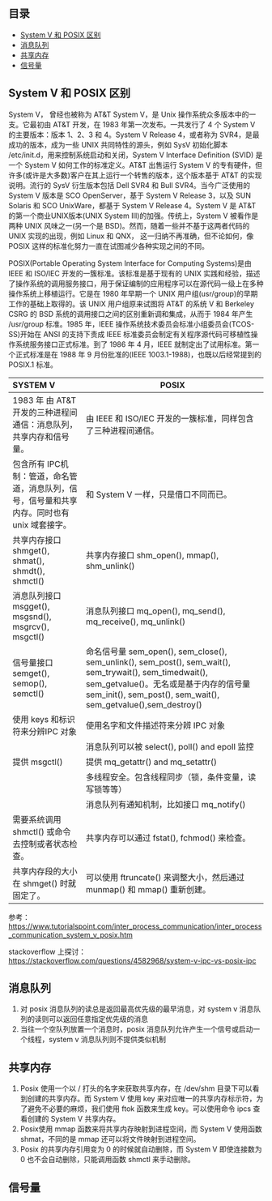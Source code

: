 ## 目录

- [System V 和 POSIX 区别](#System-V-和-POSIX-区别)
- [消息队列](#消息队列)
- [共享内存](#共享内存)
- [信号量](#信号量)

## System V 和 POSIX 区别

System V， 曾经也被称为 AT&T System V，是 Unix 操作系统众多版本中的一支。它最初由 AT&T 开发，在 1983 年第一次发布。一共发行了 4 个 System V 的主要版本：版本 1、2、3 和 4。System V Release 4，或者称为 SVR4，是最成功的版本，成为一些 UNIX 共同特性的源头，例如 SysV 初始化脚本 /etc/init.d，用来控制系统启动和关闭，System V Interface Definition (SVID) 是一个 System V 如何工作的标准定义。AT&T 出售运行 System V 的专有硬件，但许多(或许是大多数)客户在其上运行一个转售的版本，这个版本基于 AT&T 的实现说明。流行的 SysV 衍生版本包括 Dell SVR4 和 Bull SVR4。当今广泛使用的 System V 版本是 SCO OpenServer，基于 System V Release 3，以及 SUN Solaris 和 SCO UnixWare，都基于 System V Release 4。System V 是 AT&T 的第一个商业UNIX版本(UNIX System III)的加强。传统上，System V 被看作是两种 UNIX 风味之一(另一个是 BSD)。然而，随着一些并不基于这两者代码的 UNIX 实现的出现，例如 Linux 和 QNX， 这一归纳不再准确，但不论如何，像 POSIX 这样的标准化努力一直在试图减少各种实现之间的不同。

POSIX(Portable Operating System Interface for Computing Systems)是由 IEEE 和 ISO/IEC 开发的一簇标准。该标准是基于现有的 UNIX 实践和经验，描述了操作系统的调用服务接口，用于保证编制的应用程序可以在源代码一级上在多种操作系统上移植运行。它是在 1980 年早期一个 UNIX 用户组(usr/group)的早期工作的基础上取得的。该 UNIX 用户组原来试图将 AT&T 的系统 V 和 Berkeley CSRG 的 BSD 系统的调用接口之间的区别重新调和集成，从而于 1984 年产生 /usr/group 标准。1985 年，IEEE 操作系统技术委员会标准小组委员会(TCOS-SS)开始在 ANSI 的支持下责成 IEEE 标准委员会制定有关程序源代码可移植性操作系统服务接口正式标准。到了 1986 年 4 月，IEEE 就制定出了试用标准。第一个正式标准是在 1988 年 9 月份批准的(IEEE 1003.1-1988)，也既以后经常提到的 POSIX.1 标准。

| SYSTEM V                                                     | POSIX                                                        |
| :----------------------------------------------------------- | ------------------------------------------------------------ |
| 1983 年 由 AT&T 开发的三种进程间通信：消息队列，共享内存和信号量。 | 由 IEEE 和 ISO/IEC 开发的一簇标准，同样包含了三种进程间通信。 |
| 包含所有 IPC机制：管道，命名管道，消息队列，信号，信号量和共享内存。同时也有 unix 域套接字。 | 和 System V 一样，只是借口不同而已。                         |
| 共享内存接口shmget(), shmat(), shmdt(), shmctl()             | 共享内存接口 shm_open(), mmap(), shm_unlink()                |
| 消息队列接口msgget(), msgsnd(), msgrcv(), msgctl()           | 消息队列接口 mq_open(), mq_send(), mq_receive(), mq_unlink() |
| 信号量接口 semget(), semop(), semctl()                       | 命名信号量 sem_open(), sem_close(), sem_unlink(), sem_post(), sem_wait(), sem_trywait(), sem_timedwait(), sem_getvalue()。无名或是基于内存的信号量 sem_init(), sem_post(), sem_wait(), sem_getvalue(),sem_destroy() |
| 使用 keys 和标识符来分辨IPC 对象                             | 使用名字和文件描述符来分辨 IPC 对象                          |
|                                                              | 消息队列可以被 select(), poll() and epoll 监控               |
| 提供 msgctl()                                                | 提供 mq_getattr() and mq_setattr()                           |
|                                                              | 多线程安全。包含线程同步（锁，条件变量，读写锁等等）         |
|                                                              | 消息队列有通知机制，比如接口 mq_notify()                     |
| 需要系统调用 shmctl() 或命令去控制或者状态检查。             | 共享内存可以通过 fstat(), fchmod() 来检查。                  |
| 共享内存段的大小在 shmget() 时就固定了。                     | 可以使用 ftruncate() 来调整大小，然后通过 munmap() 和 mmap() 重新创建。 |

参考：<https://www.tutorialspoint.com/inter_process_communication/inter_process_communication_system_v_posix.htm>

stackoverflow 上探讨：https://stackoverflow.com/questions/4582968/system-v-ipc-vs-posix-ipc

## 消息队列

1. 对 posix 消息队列的读总是返回最高优先级的最早消息，对 system v 消息队列的读则可以返回任意指定优先级的消息
2. 当往一个空队列放置一个消息时，posix 消息队列允许产生一个信号或启动一个线程，system v 消息队列则不提供类似机制

## 共享内存

1. Posix 使用一个以 / 打头的名字来获取共享内存，在 /dev/shm 目录下可以看到创建的共享内存。而 System V 使用 key 来对应唯一的共享内存标示符，为了避免不必要的麻烦，我们使用 ftok 函数来生成 key。可以使用命令 ipcs 查看创建的 System V 共享内存。
2. Posix使用 mmap 函数来将共享内存映射到进程空间，而 System V 使用函数 shmat，不同的是 mmap 还可以将文件映射到进程空间。
3. Posix 的共享内存引用变为 0 的时候就自动删除，而 System V 即使连接数为 0 也不会自动删除，只能调用函数 shmctl 来手动删除。

## 信号量






























